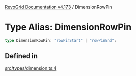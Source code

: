 [RevoGrid Documentation v4.17.3](README.md) / DimensionRowPin

# Type Alias: DimensionRowPin

```ts
type DimensionRowPin: "rowPinStart" | "rowPinEnd";
```

## Defined in

[src/types/dimension.ts:4](https://github.com/revolist/revogrid/blob/3aa06b5b2b2375c31a2a8275a0aefcbc04de60c5/src/types/dimension.ts#L4)
